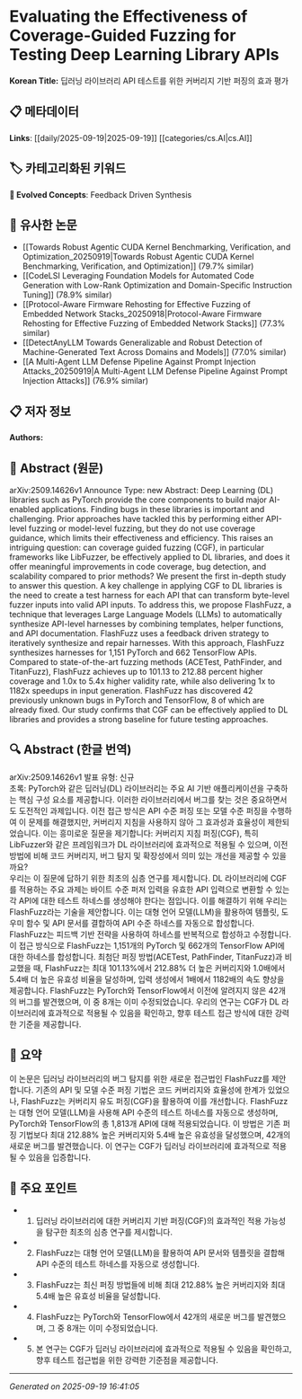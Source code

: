 
# Evaluating the Effectiveness of Coverage-Guided Fuzzing for Testing Deep Learning Library APIs

**Korean Title:** 딥러닝 라이브러리 API 테스트를 위한 커버리지 기반 퍼징의 효과 평가

## 📋 메타데이터

**Links**: [[daily/2025-09-19|2025-09-19]] [[categories/cs.AI|cs.AI]]

## 🏷️ 카테고리화된 키워드
**🚀 Evolved Concepts**: Feedback Driven Synthesis

## 🔗 유사한 논문
- [[Towards Robust Agentic CUDA Kernel Benchmarking, Verification, and Optimization_20250919|Towards Robust Agentic CUDA Kernel Benchmarking, Verification, and Optimization]] (79.7% similar)
- [[CodeLSI Leveraging Foundation Models for Automated Code Generation with Low-Rank Optimization and Domain-Specific Instruction Tuning]] (78.9% similar)
- [[Protocol-Aware Firmware Rehosting for Effective Fuzzing of Embedded Network Stacks_20250918|Protocol-Aware Firmware Rehosting for Effective Fuzzing of Embedded Network Stacks]] (77.3% similar)
- [[DetectAnyLLM Towards Generalizable and Robust Detection of Machine-Generated Text Across Domains and Models]] (77.0% similar)
- [[A Multi-Agent LLM Defense Pipeline Against Prompt Injection Attacks_20250919|A Multi-Agent LLM Defense Pipeline Against Prompt Injection Attacks]] (76.9% similar)

## 📋 저자 정보

**Authors:** 

## 📄 Abstract (원문)

arXiv:2509.14626v1 Announce Type: new 
Abstract: Deep Learning (DL) libraries such as PyTorch provide the core components to build major AI-enabled applications. Finding bugs in these libraries is important and challenging. Prior approaches have tackled this by performing either API-level fuzzing or model-level fuzzing, but they do not use coverage guidance, which limits their effectiveness and efficiency. This raises an intriguing question: can coverage guided fuzzing (CGF), in particular frameworks like LibFuzzer, be effectively applied to DL libraries, and does it offer meaningful improvements in code coverage, bug detection, and scalability compared to prior methods?
  We present the first in-depth study to answer this question. A key challenge in applying CGF to DL libraries is the need to create a test harness for each API that can transform byte-level fuzzer inputs into valid API inputs. To address this, we propose FlashFuzz, a technique that leverages Large Language Models (LLMs) to automatically synthesize API-level harnesses by combining templates, helper functions, and API documentation. FlashFuzz uses a feedback driven strategy to iteratively synthesize and repair harnesses. With this approach, FlashFuzz synthesizes harnesses for 1,151 PyTorch and 662 TensorFlow APIs. Compared to state-of-the-art fuzzing methods (ACETest, PathFinder, and TitanFuzz), FlashFuzz achieves up to 101.13 to 212.88 percent higher coverage and 1.0x to 5.4x higher validity rate, while also delivering 1x to 1182x speedups in input generation. FlashFuzz has discovered 42 previously unknown bugs in PyTorch and TensorFlow, 8 of which are already fixed. Our study confirms that CGF can be effectively applied to DL libraries and provides a strong baseline for future testing approaches.

## 🔍 Abstract (한글 번역)

arXiv:2509.14626v1 발표 유형: 신규  
초록: PyTorch와 같은 딥러닝(DL) 라이브러리는 주요 AI 기반 애플리케이션을 구축하는 핵심 구성 요소를 제공합니다. 이러한 라이브러리에서 버그를 찾는 것은 중요하면서도 도전적인 과제입니다. 이전 접근 방식은 API 수준 퍼징 또는 모델 수준 퍼징을 수행하여 이 문제를 해결했지만, 커버리지 지침을 사용하지 않아 그 효과성과 효율성이 제한되었습니다. 이는 흥미로운 질문을 제기합니다: 커버리지 지침 퍼징(CGF), 특히 LibFuzzer와 같은 프레임워크가 DL 라이브러리에 효과적으로 적용될 수 있으며, 이전 방법에 비해 코드 커버리지, 버그 탐지 및 확장성에서 의미 있는 개선을 제공할 수 있을까요?  
우리는 이 질문에 답하기 위한 최초의 심층 연구를 제시합니다. DL 라이브러리에 CGF를 적용하는 주요 과제는 바이트 수준 퍼저 입력을 유효한 API 입력으로 변환할 수 있는 각 API에 대한 테스트 하네스를 생성해야 한다는 점입니다. 이를 해결하기 위해 우리는 FlashFuzz라는 기술을 제안합니다. 이는 대형 언어 모델(LLM)을 활용하여 템플릿, 도우미 함수 및 API 문서를 결합하여 API 수준 하네스를 자동으로 합성합니다. FlashFuzz는 피드백 기반 전략을 사용하여 하네스를 반복적으로 합성하고 수정합니다. 이 접근 방식으로 FlashFuzz는 1,151개의 PyTorch 및 662개의 TensorFlow API에 대한 하네스를 합성합니다. 최첨단 퍼징 방법(ACETest, PathFinder, TitanFuzz)과 비교했을 때, FlashFuzz는 최대 101.13%에서 212.88% 더 높은 커버리지와 1.0배에서 5.4배 더 높은 유효성 비율을 달성하며, 입력 생성에서 1배에서 1182배의 속도 향상을 제공합니다. FlashFuzz는 PyTorch와 TensorFlow에서 이전에 알려지지 않은 42개의 버그를 발견했으며, 이 중 8개는 이미 수정되었습니다. 우리의 연구는 CGF가 DL 라이브러리에 효과적으로 적용될 수 있음을 확인하고, 향후 테스트 접근 방식에 대한 강력한 기준을 제공합니다.

## 📝 요약

이 논문은 딥러닝 라이브러리의 버그 탐지를 위한 새로운 접근법인 FlashFuzz를 제안합니다. 기존의 API 및 모델 수준 퍼징 기법은 코드 커버리지와 효율성에 한계가 있었으나, FlashFuzz는 커버리지 유도 퍼징(CGF)을 활용하여 이를 개선합니다. FlashFuzz는 대형 언어 모델(LLM)을 사용해 API 수준의 테스트 하네스를 자동으로 생성하며, PyTorch와 TensorFlow의 총 1,813개 API에 대해 적용되었습니다. 이 방법은 기존 퍼징 기법보다 최대 212.88% 높은 커버리지와 5.4배 높은 유효성을 달성했으며, 42개의 새로운 버그를 발견했습니다. 이 연구는 CGF가 딥러닝 라이브러리에 효과적으로 적용될 수 있음을 입증합니다.

## 🎯 주요 포인트

- 1. 딥러닝 라이브러리에 대한 커버리지 기반 퍼징(CGF)의 효과적인 적용 가능성을 탐구한 최초의 심층 연구를 제시합니다.

- 2. FlashFuzz는 대형 언어 모델(LLM)을 활용하여 API 문서와 템플릿을 결합해 API 수준의 테스트 하네스를 자동으로 생성합니다.

- 3. FlashFuzz는 최신 퍼징 방법들에 비해 최대 212.88% 높은 커버리지와 최대 5.4배 높은 유효성 비율을 달성합니다.

- 4. FlashFuzz는 PyTorch와 TensorFlow에서 42개의 새로운 버그를 발견했으며, 그 중 8개는 이미 수정되었습니다.

- 5. 본 연구는 CGF가 딥러닝 라이브러리에 효과적으로 적용될 수 있음을 확인하고, 향후 테스트 접근법을 위한 강력한 기준점을 제공합니다.

---

*Generated on 2025-09-19 16:41:05*